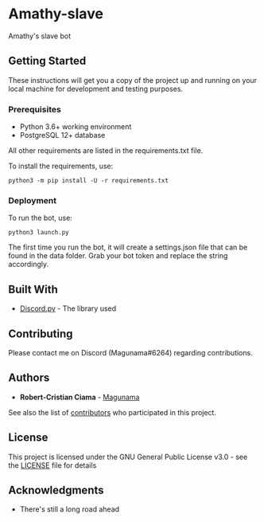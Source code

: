 # Amathy-slave

Amathy's slave bot

## Getting Started

These instructions will get you a copy of the project up and running on your local machine for development and testing purposes. 

### Prerequisites

* Python 3.6+ working environment
* PostgreSQL 12+ database

All other requirements are listed in the requirements.txt file.

To install the requirements, use:
```
python3 -m pip install -U -r requirements.txt
```

### Deployment
 
To run the bot, use:

```
python3 launch.py
```

The first time you run the bot, it will create a settings.json file that can be found in the data folder.
Grab your bot token and replace the string accordingly.

## Built With

* [Discord.py](https://github.com/Rapptz/discord.py) - The library used

## Contributing

Please contact me on Discord (Magunama#6264) regarding contributions.

## Authors

* **Robert-Cristian Ciama** - [Magunama](https://github.com/Magunama)

See also the list of [contributors](https://github.com/Magunama/amathy-slave/graphs/contributors) who participated in this project.

## License

This project is licensed under the GNU General Public License v3.0 - see the [LICENSE](LICENSE) file for details

## Acknowledgments

* There's still a long road ahead
